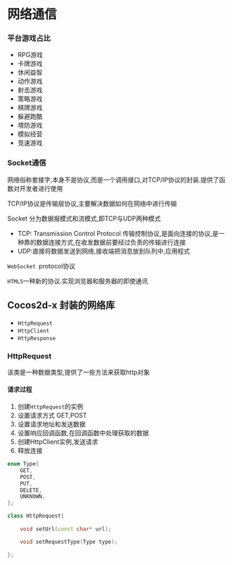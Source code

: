 # 网络通信

### 平台游戏占比

+ RPG游戏
+ 卡牌游戏
+ 休闲益智
+ 动作游戏
+ 射击游戏
+ 策略游戏
+ 棋牌游戏
+ 躲避跑酷
+ 塔防游戏
+ 模拟经营
+ 竞速游戏

### Socket通信

网络俗称套接字,本身不是协议,而是一个调用接口,对TCP/IP协议的封装.提供了函数对开发者进行使用

TCP/IP协议是传输层协议,主要解决数据如何在网络中进行传输

Socket 分为数据报模式和流模式,即TCP与UDP两种模式

+ TCP: Transmission Control Protocol 传输控制协议,是面向连接的协议,是一种靠的数据连接方式,在收发数据前要经过负责的传输进行连接
+ UDP:直接将数据发送到网络,接收端把消息放到队列中,应用程式

`WebSocket `protocol协议

`HTML5`一种新的协议.实现浏览器和服务器的即使通讯

## Cocos2d-x 封装的网络库

+ `HttpRequest`
+ `HttpClient`
+ `HttpResponse`

### HttpRequest 

该类是一种数据类型,提供了一些方法来获取http对象

#### 请求过程

1. 创建`HttpRequest`的实例
2. 设置请求方式 GET,POST
3. 设置请求地址和发送数据
4. 设置响应回调函数,在回调函数中处理获取的数据
5. 创建HttpClient实例,发送请求
6. 释放连接

```cpp
enum Type{
    GET,
    POST,
    PUT,
    DELETE,
    UNKNOWN,
}; 

class HttpRequest{
    
	void setUrl(const char* url);

    void setRequestType(Type type);
    
};
```

